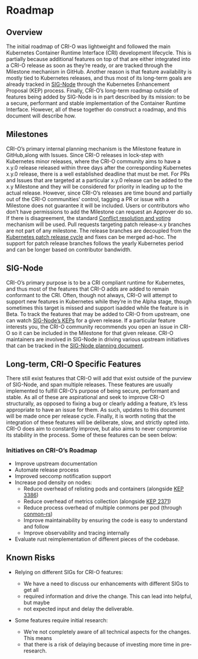 # Roadmap

## Overview

The initial roadmap of CRI-O was lightweight and followed the main
Kubernetes Container Runtime Interface (CRI) development lifecycle.
This is partially because additional features on top of that are either integrated
into a CRI-O release as soon as they’re ready, or are tracked through the
Milestone mechanism in GitHub.
Another reason is that feature availability is mostly tied to Kubernetes releases,
and thus most of its long-term goals are already tracked in [SIG-Node](https://github.com/kubernetes/community/blob/master/sig-node/README.md)
through the Kubernetes Enhancement Proposal (KEP) process.
Finally, CRI-O’s long-term roadmap outside of features being added by SIG-Node
is in part described by its mission:
to be a secure, performant and stable implementation of the Container Runtime Interface.
However, all of these together do construct a roadmap,
and this document will describe how.

## Milestones

CRI-O’s primary internal planning mechanism is the
Milestone feature in GitHub,along with Issues.
Since CRI-O releases in lock-step with Kubernetes minor releases,
where the CRI-O community aims to have a x.y.0 release released within three days
after the corresponding Kubernetes x.y.0 release, there is a well established
deadline that must be met.
For PRs and Issues that are targeted at a particular x.y.0 release can be added
to the x.y Milestone and they will be considered for priority in leading up
to the actual release.
However, since CRI-O’s releases are time bound and partially out of the CRI-O
communities’ control, tagging a PR or issue with a Milestone does not guarantee
it will be included.
Users or contributors who don’t have permissions to add the Milestone can
request an Approver do so.
If there is disagreement, the standard [Conflict resolution and voting](https://github.com/cri-o/cri-o/blob/main/GOVERNANCE.md#conflict-resolution-and-voting)
mechanism will be used.
Pull requests targeting patch release-x.y branches are not part of any milestone.
The release branches are decoupled from the [Kubernetes patch release cycle](https://k8s.io/releases/patch-releases)
and fixes can be merged ad-hoc.
The support for patch release branches follows the yearly Kubernetes period and
can be longer based on contributor bandwidth.

## SIG-Node

CRI-O’s primary purpose is to be a CRI compliant runtime for Kubernetes, and thus
most of the features that CRI-O adds are added to remain conformant to the CRI.
Often, though not always, CRI-O will attempt to support new features in Kubernetes
while they’re in the Alpha stage, though sometimes this target is missed and
support isadded while the feature is in Beta.
To track the features that may be added to CRI-O from upstream, one can watch
[SIG-Node’s KEPs](https://github.com/kubernetes/enhancements/pulls?q=is%3Apr+is%3Aopen+label%3Asig%2Fnode)
for a given release.
If a particular feature interests you, the CRI-O community recommends you open
an issue in CRI-O so it can be included in the Milestone for that given release.
CRI-O maintainers are involved in SIG-Node in driving various upstream initiatives
that can be tracked in the [SIG-Node planning document](https://docs.google.com/document/d/1U10J0WwgWXkdYrqWGGvO8iH2HKeerQAlygnqgDgWv4E/edit?usp=sharing).

## Long-term, CRI-O Specific Features

There still exist features that CRI-O will add that exist outside of the purview
of SIG-Node, and span multiple releases.
These features are usually implemented to fulfill CRI-O’s purpose of being secure,
performant and stable.
As all of these are aspirational and seek to improve CRI-O structurally, as opposed
to fixing a bug or clearly adding a feature, it’s less appropriate to have
an issue for them.
As such, updates to this document will be made once per release cycle.
Finally, it is worth noting that the integration of these features will be deliberate,
slow, and strictly opted into.
CRI-O does aim to constantly improve, but also aims to never compromise its stability
in the process.
Some of these features can be seen below:

### Initiatives on CRI-O’s Roadmap

- Improve upstream documentation
- Automate release process
- Improved seccomp notification support
- Increase pod density on nodes:
  - Reduce overhead of relisting pods and containers (alongside [KEP 3386](https://github.com/kubernetes/enhancements/blob/master/keps/sig-node/3386-kubelet-evented-pleg/README.md))
  - Reduce overhead of metrics collection (alongside [KEP 2371](https://github.com/kubernetes/enhancements/blob/master/keps/sig-node/2371-cri-pod-container-stats/README.md))
  - Reduce process overhead of multiple conmons per pod (through [conmon-rs](github.com/containers/conmon-rs))
  - Improve maintainability by ensuring the code is easy to understand and follow
  - Improve observability and tracing internally
- Evaluate rust reimplementation of different pieces of the codebase.

## Known Risks

- Relying on different SIGs for CRI-O features:
  - We have a need to discuss our enhancements with different SIGs to get all
  - required information and drive the change. This can lead into helpful, but maybe
  - not expected input and delay the deliverable.

- Some features require initial research:
  - We're not completely aware of all technical aspects for the changes. This means
  - that there is a risk of delaying because of investing more time in pre-research.

